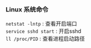 ### Linux 系统命令	

`netstat -lntp` : 查看开启端口		
`service sshd start` : 开启sshd		
`ll /proc/PID` : 查看进程启动路径	

